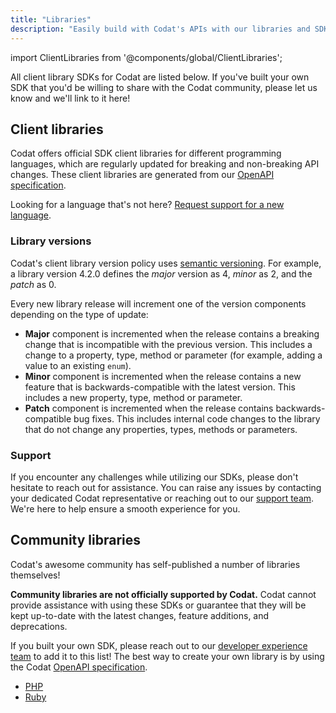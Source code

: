 ```yaml
---
title: "Libraries"
description: "Easily build with Codat's APIs with our libraries and SDKs"
---
```


import ClientLibraries from '@components/global/ClientLibraries';

All client library SDKs for Codat are listed below. If you've built your own SDK that you'd be willing to share with the Codat community, please let us know and we'll link to it here!

## Client libraries

Codat offers official SDK client libraries for different programming languages, which are regularly updated for breaking and non-breaking API changes. These client libraries are generated from our [OpenAPI specification](https://github.com/codatio/oas).

<ClientLibraries/>

Looking for a language that's not here? [Request support for a new language](https://forms.gle/jEWjV1EDhiB5KEGP9).

### Library versions

Codat's client library version policy uses [semantic versioning](https://semver.org/spec/v2.0.0.html). For example, a library version 4.2.0 defines the _major_ version as 4, _minor_ as 2, and the _patch_ as 0. 

Every new library release will increment one of the version components depending on the type of update:

- **Major** component is incremented when the release contains a breaking change that is incompatible with the previous version. This includes a change to a property, type, method or parameter (for example, adding a value to an existing `enum`). 
- **Minor** component is incremented when the release contains a new feature that is backwards-compatible with the latest version. This includes a new property, type, method or parameter.
- **Patch** component is incremented when the release contains backwards-compatible bug fixes. This includes internal code changes to the library that do not change any properties, types, methods or parameters.

### Support

If you encounter any challenges while utilizing our SDKs, please don't hesitate to reach out for assistance. 
You can raise any issues by contacting your dedicated Codat representative or reaching out to our [support team](mailto:support@codat.io).
We're here to help ensure a smooth experience for you.

## Community libraries

Codat's awesome community has self-published a number of libraries themselves!

**Community libraries are not officially supported by Codat.** Codat cannot provide assistance with using these SDKs or guarantee that they will be kept up-to-date with the latest changes, feature additions, and deprecations.

If you built your own SDK, please reach out to our [developer experience team](mailto:developer-experience@codat.io) to add it to this list! The best way to create your own library is by using the Codat [OpenAPI specification](https://github.com/codatio/oas).

- [PHP](https://packagist.org/packages/thelogicstudio/codat-php)
- [Ruby](https://github.com/rikas/codat)
